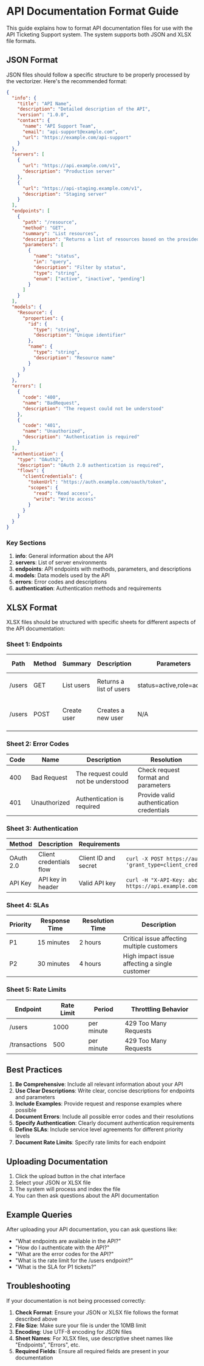 # API Documentation Format Guide

This guide explains how to format API documentation files for use with the API Ticketing Support system. The system supports both JSON and XLSX file formats.

## JSON Format

JSON files should follow a specific structure to be properly processed by the vectorizer. Here's the recommended format:

```json
{
  "info": {
    "title": "API Name",
    "description": "Detailed description of the API",
    "version": "1.0.0",
    "contact": {
      "name": "API Support Team",
      "email": "api-support@example.com",
      "url": "https://example.com/api-support"
    }
  },
  "servers": [
    {
      "url": "https://api.example.com/v1",
      "description": "Production server"
    },
    {
      "url": "https://api-staging.example.com/v1",
      "description": "Staging server"
    }
  ],
  "endpoints": [
    {
      "path": "/resource",
      "method": "GET",
      "summary": "List resources",
      "description": "Returns a list of resources based on the provided filters",
      "parameters": [
        {
          "name": "status",
          "in": "query",
          "description": "Filter by status",
          "type": "string",
          "enum": ["active", "inactive", "pending"]
        }
      ]
    }
  ],
  "models": {
    "Resource": {
      "properties": {
        "id": {
          "type": "string",
          "description": "Unique identifier"
        },
        "name": {
          "type": "string",
          "description": "Resource name"
        }
      }
    }
  },
  "errors": [
    {
      "code": "400",
      "name": "BadRequest",
      "description": "The request could not be understood"
    },
    {
      "code": "401",
      "name": "Unauthorized",
      "description": "Authentication is required"
    }
  ],
  "authentication": {
    "type": "OAuth2",
    "description": "OAuth 2.0 authentication is required",
    "flows": {
      "clientCredentials": {
        "tokenUrl": "https://auth.example.com/oauth/token",
        "scopes": {
          "read": "Read access",
          "write": "Write access"
        }
      }
    }
  }
}
```

### Key Sections

1. **info**: General information about the API
2. **servers**: List of server environments
3. **endpoints**: API endpoints with methods, parameters, and descriptions
4. **models**: Data models used by the API
5. **errors**: Error codes and descriptions
6. **authentication**: Authentication methods and requirements

## XLSX Format

XLSX files should be structured with specific sheets for different aspects of the API documentation:

### Sheet 1: Endpoints

| Path | Method | Summary | Description | Parameters | Request Body | Response |
|------|--------|---------|-------------|------------|--------------|----------|
| /users | GET | List users | Returns a list of users | status=active,role=admin | N/A | Array of User objects |
| /users | POST | Create user | Creates a new user | N/A | {"name": "string", "email": "string"} | User object |

### Sheet 2: Error Codes

| Code | Name | Description | Resolution |
|------|------|-------------|------------|
| 400 | Bad Request | The request could not be understood | Check request format and parameters |
| 401 | Unauthorized | Authentication is required | Provide valid authentication credentials |

### Sheet 3: Authentication

| Method | Description | Requirements | Example |
|--------|-------------|--------------|---------|
| OAuth 2.0 | Client credentials flow | Client ID and secret | `curl -X POST https://auth.example.com/oauth/token -d 'grant_type=client_credentials&client_id=xxx&client_secret=yyy'` |
| API Key | API key in header | Valid API key | `curl -H "X-API-Key: abcdef123456" https://api.example.com/resource` |

### Sheet 4: SLAs

| Priority | Response Time | Resolution Time | Description |
|----------|---------------|-----------------|-------------|
| P1 | 15 minutes | 2 hours | Critical issue affecting multiple customers |
| P2 | 30 minutes | 4 hours | High impact issue affecting a single customer |

### Sheet 5: Rate Limits

| Endpoint | Rate Limit | Period | Throttling Behavior |
|----------|------------|--------|---------------------|
| /users | 1000 | per minute | 429 Too Many Requests |
| /transactions | 500 | per minute | 429 Too Many Requests |

## Best Practices

1. **Be Comprehensive**: Include all relevant information about your API
2. **Use Clear Descriptions**: Write clear, concise descriptions for endpoints and parameters
3. **Include Examples**: Provide request and response examples where possible
4. **Document Errors**: Include all possible error codes and their resolutions
5. **Specify Authentication**: Clearly document authentication requirements
6. **Define SLAs**: Include service level agreements for different priority levels
7. **Document Rate Limits**: Specify rate limits for each endpoint

## Uploading Documentation

1. Click the upload button in the chat interface
2. Select your JSON or XLSX file
3. The system will process and index the file
4. You can then ask questions about the API documentation

## Example Queries

After uploading your API documentation, you can ask questions like:

- "What endpoints are available in the API?"
- "How do I authenticate with the API?"
- "What are the error codes for the API?"
- "What is the rate limit for the /users endpoint?"
- "What is the SLA for P1 tickets?"

## Troubleshooting

If your documentation is not being processed correctly:

1. **Check Format**: Ensure your JSON or XLSX file follows the format described above
2. **File Size**: Make sure your file is under the 10MB limit
3. **Encoding**: Use UTF-8 encoding for JSON files
4. **Sheet Names**: For XLSX files, use descriptive sheet names like "Endpoints", "Errors", etc.
5. **Required Fields**: Ensure all required fields are present in your documentation
